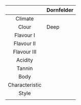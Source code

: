 |  | Dornfelder |
|:---:|:--- |
| Climate |  |
| Clour | Deep |
| Flavour I | |
| Flavour II |  | 
| Flavour III |  | 
| Acidity |  |
| Tannin |  |
| Body |  |
| Characteristic |  |
| Style|  |
|  |  |